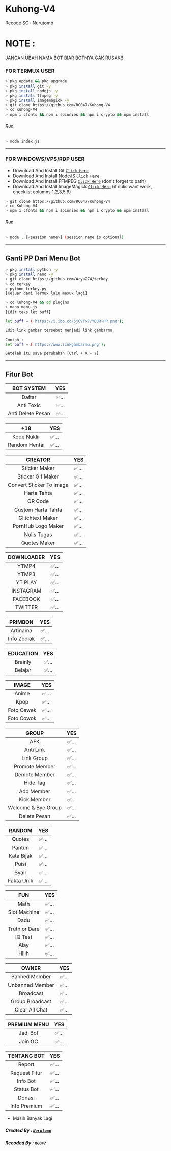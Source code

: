 # Kuhong-V4
Recode SC : Nurutomo

# NOTE :
JANGAN UBAH NAMA BOT BIAR BOTNYA GAK RUSAK!!

### FOR TERMUX USER
```bash
> pkg update && pkg upgrade
> pkg install git -y
> pkg install nodejs -y
> pkg install ffmpeg -y
> pkg install imagemagick -y
> git clone https://github.com/RC047/Kuhong-V4
> cd Kuhong-V4
> npm i cfonts && npm i spinnies && npm i crypto && npm install
```
###### Run
```bash
> node index.js
```

---------

### FOR WINDOWS/VPS/RDP USER
* Download And Install Git [`Click Here`](https://git-scm.com/downloads) <br>
* Download And Install NodeJS [`Click Here`](https://nodejs.org/en/download) <br>
* Download And Install FFMPEG [`Click Here`](https://ffmpeg.org/download.html) (don't forget to path) 
* Download And Install ImageMagick [`Click Here`](https://imagemagick.org/script/download.php) (if nulis want work,  checklist columns 1,2,3,5,6) 
```bash
> git clone https://github.com/RC047/Kuhong-V4
> cd Kuhong-V4
> npm i cfonts && npm i spinnies && npm i crypto && npm install
```
###### Run
```bash
> node . [<session name>] (session name is optional)
```
--------------

## Ganti PP Dari Menu Bot
```bash
> pkg install python -y
> pkg install nano -y
> git clone https://github.com/Arya274/terkey
> cd terkey
> python terkey.py
[Keluar dari Termux lalu masuk lagi]

> cd Kuhong-V4 && cd plugins
> nano menu.js
[Edit teks let buff]

let buff = ('https://i.ibb.co/5jGVTx7/YOUR-PP.png');

Edit link gambar tersebut menjadi link gambarmu

Contoh :
let buff = ('https://www.linkgambarmu.png');

Setelah itu save perubahan [Ctrl + X + Y]
```
--------------

## Fitur Bot

| BOT SYSTEM | YES
| :---------------------------------------------: | :-----------: |
| Daftar|✅…|
| Anti Toxic|✅…|
| Anti Delete Pesan|✅…|


| +18 | YES |
| :-----------------: | :-------: |
| Kode Nuklir|✅…|
| Random Hentai|✅…|


|  CREATOR  |                                           YES |
| :---------------------------------------------: | :-----------: |
| Sticker Maker|✅…|
| Sticker Gif Maker|✅…|
| Convert Sticker To Image|✅…|
| Harta Tahta|✅…|
| QR Code|✅…|
| Custom Harta Tahta|✅…|
| Glitchtext Maker|✅…|
| PornHub Logo Maker|✅…|
| Nulis Tugas|✅…|
| Quotes Maker |✅…|


| DOWNLOADER | YES |
| :-----------------: | :-------: |
| YTMP4|✅…|
| YTMP3|✅…|
| YT PLAY|✅…|
| INSTAGRAM|✅…|
| FACEBOOK|✅…|
| TWITTER|✅…|


| PRIMBON | YES |
| :-----------------: | :-------: |
| Artinama|✅…|
| Info Zodiak|✅…|


| EDUCATION | YES |
| :-----------------: | :-------: |
| Brainly|✅…|
| Belajar|✅…|


| IMAGE | YES |
| :-----------------: | :-------: |
| Anime|✅…|
| Kpop|✅…|
| Foto Cewek|✅…|
| Foto Cowok|✅…|


| GROUP | YES |
| :-----------------: | :-------: |
| AFK|✅…|
| Anti Link|✅…|
| Link Group|✅…|
| Promote Member|✅…|
| Demote Member|✅…|
| Hide Tag|✅…|
| Add Member|✅…|
| Kick Member|✅…|
| Welcome & Bye Group|✅…|
| Delete Pesan|✅…|


| RANDOM | YES |
| :-----------------: | :-------: |
| Quotes|✅…|
| Pantun|✅…|
| Kata Bijak|✅…|
| Puisi|✅…|
| Syair|✅…|
| Fakta Unik|✅…|


| FUN | YES |
| :-----------------: | :-------: |
| Math|✅…|
| Slot Machine|✅…|
| Dadu|✅…|
| Truth or Dare|✅…|
| IQ Test|✅…|
| Alay|✅…|
| Hilih|✅…|


| OWNER | YES |
| :-----------------: | :-------: |
| Banned Member|✅…|
| Unbanned Member|✅…|
| Broadcast|✅…|
| Group Broadcast|✅…|
| Clear All Chat|✅…|


| PREMIUM MENU | YES |
| :-----------------: | :-------: |
| Jadi Bot|✅…|
| Join GC|✅…|


 TENTANG BOT | YES |
| :-----------------: | :-------: |
| Report|✅…|
| Request Fitur|✅…|
| Info Bot|✅…|
| Status Bot|✅…|
| Donasi|✅…|
| Info Premium|✅…|


* Masih Banyak Lagi






##### Created By : [`Nurutomo`](https://GitHub.com/Nurutomo) 
##### Recoded By : [`RC047`](https://GitHub.com/RC047) 
